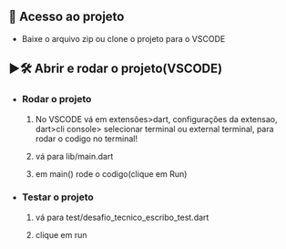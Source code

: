 ## 📁 **Acesso ao projeto**

* Baixe o arquivo zip ou clone o projeto para o VSCODE

## ▶️🛠️ **Abrir e rodar o projeto(VSCODE)**

 * ### **Rodar o projeto**
    1. No VSCODE vá em extensôes>dart, configurações da extensao, dart>cli  console> selecionar terminal ou external terminal, para rodar o codigo no terminal!

    2. vá para lib/main.dart

    3. em main() rode o codigo(clique em Run)


* ### **Testar o projeto**

    1. vá para test/desafio_tecnico_escribo_test.dart

    2. clique em run

